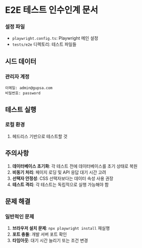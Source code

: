 # E2E 테스트 인수인계 문서

### 설정 파일
- `playwright.config.ts`: Playwright 메인 설정
- `tests/e2e` 디렉토리: 테스트 파일들

## 시드 데이터

### 관리자 계정
```
이메일: admin@gupsa.com
비밀번호: password
```

## 테스트 실행

### 로컬 환경
1. 헤드리스 기반으로 테스트할 것

## 주의사항

1. **데이터베이스 초기화**: 각 테스트 전에 데이터베이스를 초기 상태로 복원
2. **비동기 처리**: 페이지 로딩 및 API 응답 대기 시간 고려
3. **선택자 안정성**: CSS 선택자보다는 데이터 속성 사용 권장
4. **테스트 격리**: 각 테스트는 독립적으로 실행 가능해야 함

## 문제 해결

### 일반적인 문제
1. **브라우저 설치 문제**: `npx playwright install` 재실행
2. **포트 충돌**: 개발 서버 포트 확인
3. **타임아웃**: 대기 시간 늘리기 또는 조건 변경

